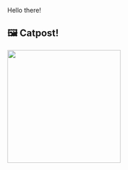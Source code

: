 Hello there!



## 🖼️ Catpost!

<sub>
    <img src="https://cdn2.thecatapi.com/images/3rr.gif" height="256">
</sub>

